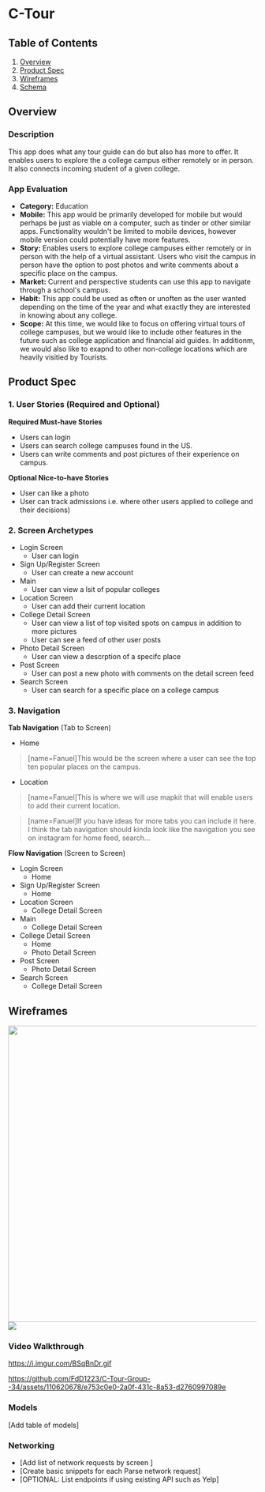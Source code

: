 
# C-Tour

## Table of Contents
1. [Overview](#Overview)
1. [Product Spec](#Product-Spec)
1. [Wireframes](#Wireframes)
2. [Schema](#Schema)

## Overview
### Description
This app does what any tour guide can do but also has more to offer. It enables users to explore the a college campus either remotely or in person. It also connects incoming student of a given college. 

### App Evaluation
- **Category:** Education 
- **Mobile:** This app would be primarily developed for mobile but would perhaps be just as viable on a computer, such as tinder or other similar apps. Functionality wouldn't be limited to mobile devices, however mobile version could potentially have more features.
- **Story:** Enables users to explore college campuses either remotely or in person with the help of a virtual assistant. Users who visit the campus in person have the option to post photos and write comments about a specific place on the campus. 
- **Market:** Current and perspective students can use this app to navigate through a school's campus.
- **Habit:** This app could be used as often or unoften as the user wanted depending on the time of the year and what exactly they are interested in knowing about any college.
- **Scope:** At this time, we would like to focus on offering virtual tours of college campuses, but we would like to include other features in the future such as college application and financial aid guides. In additionm, we would also like to exapnd to other non-college locations which are heavily visitied by Tourists. 

## Product Spec

### 1. User Stories (Required and Optional)

**Required Must-have Stories**

* Users can login
* Users can search college campuses found in the US.
* Users can write comments and post pictures of their experience on campus.

**Optional Nice-to-have Stories**

* User can like a photo
* User can track admissions i.e. where other users applied to college and their decisions)


### 2. Screen Archetypes

* Login Screen
    * User can login
* Sign Up/Register Screen
   * User can create a new account
* Main  
    * User can view a lsit of popular colleges
* Location Screen 
    * User can add their current location 
* College Detail Screen 
    * User can view a list of top visited spots on campus in addition to more pictures 
    * User can see a feed of other user posts 
* Photo Detail Screen
    * User can view a descrption of a specifc place 
* Post Screen
   * User can post a new photo with comments on the detail screen feed
* Search Screen
    * User can search for a specific place on a college campus

### 3. Navigation

**Tab Navigation** (Tab to Screen)

* Home
> [name=Fanuel]This would be the screen where a user can see the top ten popular places on the campus.
* Location
> [name=Fanuel]This is where we will use mapkit that will enable users to add their current location.


> [name=Fanuel]If you have ideas for more tabs you can include it here. I think the tab navigation should kinda look like the navigation you see on instagram for home feed, search... 

**Flow Navigation** (Screen to Screen)

* Login Screen
   * Home
* Sign Up/Register Screen
   * Home
* Location Screen 
    * College Detail Screen
* Main
   * College Detail Screen
* College Detail Screen
   * Home
   * Photo Detail Screen
* Post Screen
   * Photo Detail Screen
* Search Screen
   * College Detail Screen


## Wireframes

<img src="YOUR_WIREFRAME_IMAGE_URL" width=600> ![](https://i.imgur.com/ZXRO1MW.jpg)


### Video Walkthrough

<!-- <width=100> ![ ](https://i.imgur.com/mlXscyZ.gif) -->

https://i.imgur.com/BSqBnDr.gif


https://github.com/FdD1223/C-Tour-Group--34/assets/110620678/e753c0e0-2a0f-431c-8a53-d2760997089e



### Models
[Add table of models]
### Networking
- [Add list of network requests by screen ]
- [Create basic snippets for each Parse network request]
- [OPTIONAL: List endpoints if using existing API such as Yelp]
